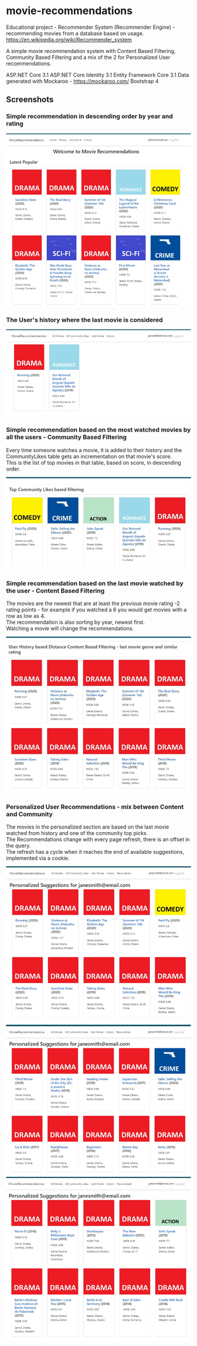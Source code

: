 # movie-recommendations
Educational project - Recommender System (Recommender Engine) - recommending movies from a database based on usage.  
https://en.wikipedia.org/wiki/Recommender_system

A simple movie recommendation system with Content Based Filtering, Community Based Filtering and a mix of the 2 for Personalized User recommendations.  

ASP.NET Core 3.1
ASP.NET Core Identity 3.1
Entity Framework Core 3.1
Data generated with Mockaroo - https://mockaroo.com/
Bootstrap 4

## Screenshots

### Simple recommendation in descending order by year and rating  

![alt text](Screenshots/BasicFiltering.jpg?raw=true)

### The User's history where the last movie is considered  

![alt text](Screenshots/UserHistory.jpg?raw=true)

### Simple recommendation based on the most watched movies by all the users - Community Based Filtering  
Every time someone watches a movie, it is added to their history and the CommunityLikes table gets an incrementation on that movie's score.  
This is the list of top movies in that table, based on score, in descending order.

![alt text](Screenshots/CommunityBasedFiltering.jpg?raw=true)

### Simple recommendation based on the last movie watched by the user - Content Based Filtering  
The movies are the newest that are at least the previous movie rating -2 rating points - for example if you watched a 6 you would get movies with a row as low as 4.  
The recommendation is also sorting by year, newest first.  
Watching a movie will change the recommendations.  

![alt text](Screenshots/ContentBasedFiltering.jpg?raw=true)

### Personalized User Recommendations - mix between Content and Community  
The movies in the personalized section are based on the last movie watched from history and one of the community top picks.  
The Recommendations change with every page refresh, there is an offset in the query.  
The refresh has a cycle when it reaches the end of available suggestions, implemented via a cookie.  

![alt text](Screenshots/MixedConentCommunity.jpg?raw=true)
![alt text](Screenshots/MixedConentCommunityRefresh1.jpg?raw=true)
![alt text](Screenshots/MixedConentCommunityRefresh2.jpg?raw=true)
